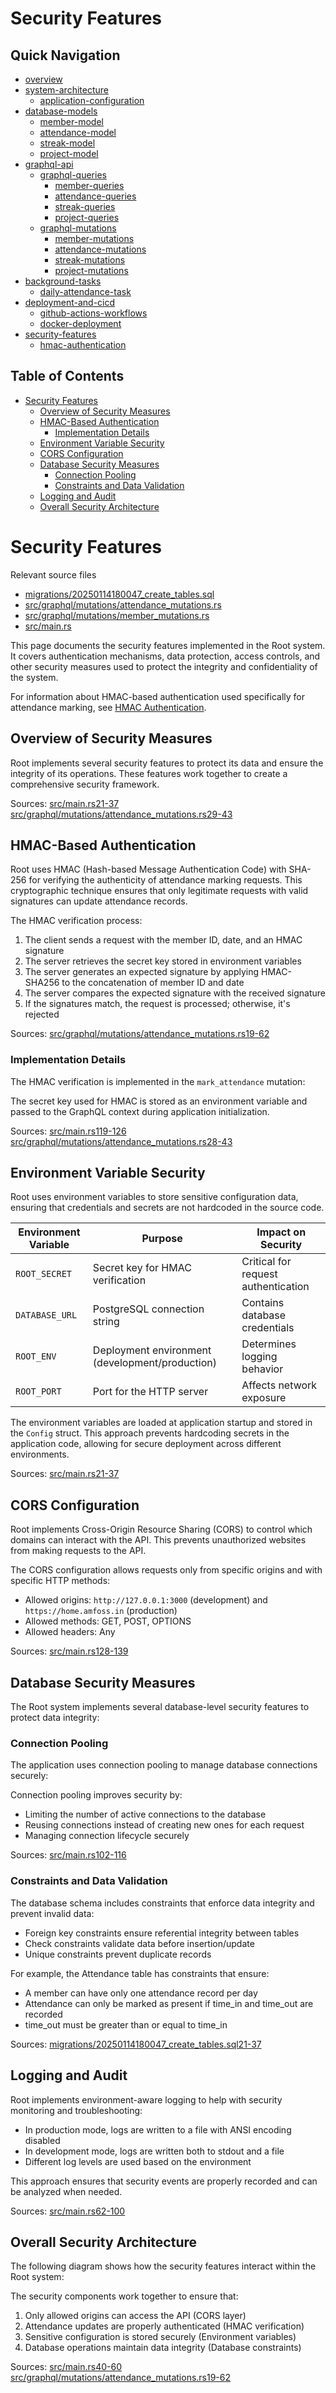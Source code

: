 #  Security Features

## Quick Navigation

- [overview](1-overview.md)
- [system-architecture](2-system-architecture.md)
  - [application-configuration](2.1-application-configuration.md)
- [database-models](3-database-models.md)
  - [member-model](3.1-member-model.md)
  - [attendance-model](3.2-attendance-model.md)
  - [streak-model](3.3-streak-model.md)
  - [project-model](3.4-project-model.md)
- [graphql-api](4-graphql-api.md)
  - [graphql-queries](4.1-graphql-queries.md)
    - [member-queries](4.1.1-member-queries.md)
    - [attendance-queries](4.1.2-attendance-queries.md)
    - [streak-queries](4.1.3-streak-queries.md)
    - [project-queries](4.1.4-project-queries.md)
  - [graphql-mutations](4.2-graphql-mutations.md)
    - [member-mutations](4.2.1-member-mutations.md)
    - [attendance-mutations](4.2.2-attendance-mutations.md)
    - [streak-mutations](4.2.3-streak-mutations.md)
    - [project-mutations](4.2.4-project-mutations.md)
- [background-tasks](5-background-tasks.md)
  - [daily-attendance-task](5.1-daily-attendance-task.md)
- [deployment-and-cicd](6-deployment-and-cicd.md)
  - [github-actions-workflows](6.1-github-actions-workflows.md)
  - [docker-deployment](6.2-docker-deployment.md)
- [security-features](7-security-features.md)
  - [hmac-authentication](7.1-hmac-authentication.md)

## Table of Contents

- [Security Features](#security-features)
  - [Overview of Security Measures](#overview-of-security-measures)
  - [HMAC-Based Authentication](#hmac-based-authentication)
    - [Implementation Details](#implementation-details)
  - [Environment Variable Security](#environment-variable-security)
  - [CORS Configuration](#cors-configuration)
  - [Database Security Measures](#database-security-measures)
    - [Connection Pooling](#connection-pooling)
    - [Constraints and Data Validation](#constraints-and-data-validation)
  - [Logging and Audit](#logging-and-audit)
  - [Overall Security Architecture](#overall-security-architecture)

# Security Features

Relevant source files

* [migrations/20250114180047\_create\_tables.sql](https://github.com/amfoss/root/blob/2b58803d/migrations/20250114180047_create_tables.sql)
* [src/graphql/mutations/attendance\_mutations.rs](https://github.com/amfoss/root/blob/2b58803d/src/graphql/mutations/attendance_mutations.rs)
* [src/graphql/mutations/member\_mutations.rs](https://github.com/amfoss/root/blob/2b58803d/src/graphql/mutations/member_mutations.rs)
* [src/main.rs](https://github.com/amfoss/root/blob/2b58803d/src/main.rs)

This page documents the security features implemented in the Root system. It covers authentication mechanisms, data protection, access controls, and other security measures used to protect the integrity and confidentiality of the system.

For information about HMAC-based authentication used specifically for attendance marking, see [HMAC Authentication](/amfoss/root/7.1-hmac-authentication).

## Overview of Security Measures

Root implements several security features to protect its data and ensure the integrity of its operations. These features work together to create a comprehensive security framework.

Sources: [src/main.rs21-37](https://github.com/amfoss/root/blob/2b58803d/src/main.rs#L21-L37) [src/graphql/mutations/attendance\_mutations.rs29-43](https://github.com/amfoss/root/blob/2b58803d/src/graphql/mutations/attendance_mutations.rs#L29-L43)

## HMAC-Based Authentication

Root uses HMAC (Hash-based Message Authentication Code) with SHA-256 for verifying the authenticity of attendance marking requests. This cryptographic technique ensures that only legitimate requests with valid signatures can update attendance records.

The HMAC verification process:

1. The client sends a request with the member ID, date, and an HMAC signature
2. The server retrieves the secret key stored in environment variables
3. The server generates an expected signature by applying HMAC-SHA256 to the concatenation of member ID and date
4. The server compares the expected signature with the received signature
5. If the signatures match, the request is processed; otherwise, it's rejected

Sources: [src/graphql/mutations/attendance\_mutations.rs19-62](https://github.com/amfoss/root/blob/2b58803d/src/graphql/mutations/attendance_mutations.rs#L19-L62)

### Implementation Details

The HMAC verification is implemented in the `mark_attendance` mutation:

The secret key used for HMAC is stored as an environment variable and passed to the GraphQL context during application initialization.

Sources: [src/main.rs119-126](https://github.com/amfoss/root/blob/2b58803d/src/main.rs#L119-L126) [src/graphql/mutations/attendance\_mutations.rs28-43](https://github.com/amfoss/root/blob/2b58803d/src/graphql/mutations/attendance_mutations.rs#L28-L43)

## Environment Variable Security

Root uses environment variables to store sensitive configuration data, ensuring that credentials and secrets are not hardcoded in the source code.

| Environment Variable | Purpose | Impact on Security |
| --- | --- | --- |
| `ROOT_SECRET` | Secret key for HMAC verification | Critical for request authentication |
| `DATABASE_URL` | PostgreSQL connection string | Contains database credentials |
| `ROOT_ENV` | Deployment environment (development/production) | Determines logging behavior |
| `ROOT_PORT` | Port for the HTTP server | Affects network exposure |

The environment variables are loaded at application startup and stored in the `Config` struct. This approach prevents hardcoding secrets in the application code, allowing for secure deployment across different environments.

Sources: [src/main.rs21-37](https://github.com/amfoss/root/blob/2b58803d/src/main.rs#L21-L37)

## CORS Configuration

Root implements Cross-Origin Resource Sharing (CORS) to control which domains can interact with the API. This prevents unauthorized websites from making requests to the API.

The CORS configuration allows requests only from specific origins and with specific HTTP methods:

* Allowed origins: `http://127.0.0.1:3000` (development) and `https://home.amfoss.in` (production)
* Allowed methods: GET, POST, OPTIONS
* Allowed headers: Any

Sources: [src/main.rs128-139](https://github.com/amfoss/root/blob/2b58803d/src/main.rs#L128-L139)

## Database Security Measures

The Root system implements several database-level security features to protect data integrity:

### Connection Pooling

The application uses connection pooling to manage database connections securely:

Connection pooling improves security by:

* Limiting the number of active connections to the database
* Reusing connections instead of creating new ones for each request
* Managing connection lifecycle securely

Sources: [src/main.rs102-116](https://github.com/amfoss/root/blob/2b58803d/src/main.rs#L102-L116)

### Constraints and Data Validation

The database schema includes constraints that enforce data integrity and prevent invalid data:

* Foreign key constraints ensure referential integrity between tables
* Check constraints validate data before insertion/update
* Unique constraints prevent duplicate records

For example, the Attendance table has constraints that ensure:

* A member can have only one attendance record per day
* Attendance can only be marked as present if time\_in and time\_out are recorded
* time\_out must be greater than or equal to time\_in

Sources: [migrations/20250114180047\_create\_tables.sql21-37](https://github.com/amfoss/root/blob/2b58803d/migrations/20250114180047_create_tables.sql#L21-L37)

## Logging and Audit

Root implements environment-aware logging to help with security monitoring and troubleshooting:

* In production mode, logs are written to a file with ANSI encoding disabled
* In development mode, logs are written both to stdout and a file
* Different log levels are used based on the environment

This approach ensures that security events are properly recorded and can be analyzed when needed.

Sources: [src/main.rs62-100](https://github.com/amfoss/root/blob/2b58803d/src/main.rs#L62-L100)

## Overall Security Architecture

The following diagram shows how the security features interact within the Root system:

The security components work together to ensure that:

1. Only allowed origins can access the API (CORS layer)
2. Attendance updates are properly authenticated (HMAC verification)
3. Sensitive configuration is stored securely (Environment variables)
4. Database operations maintain data integrity (Database constraints)

Sources: [src/main.rs40-60](https://github.com/amfoss/root/blob/2b58803d/src/main.rs#L40-L60) [src/graphql/mutations/attendance\_mutations.rs19-62](https://github.com/amfoss/root/blob/2b58803d/src/graphql/mutations/attendance_mutations.rs#L19-L62)